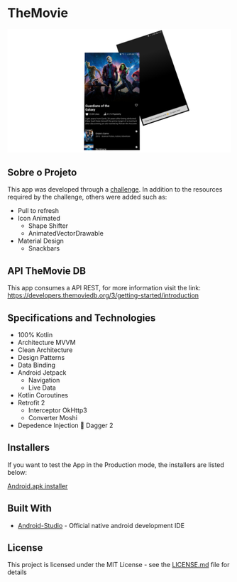 # TheMovie

![Preview-Screens](screenshotTheMovie.png)

## Sobre o Projeto

This app was developed through a [challenge](file:///C:/Users/rafae/Downloads/Desafio%20M2y%20Android%20%20(1).pdf). In addition to the resources required by the challenge, others were added such as:
- Pull to refresh
- Icon Animated
  * Shape Shifter
  * AnimatedVectorDrawable
- Material Design
  * Snackbars

## API TheMovie DB

This app consumes a API REST, for more information visit the link: https://developers.themoviedb.org/3/getting-started/introduction


## Specifications and Technologies

- 100% Kotlin 
- Architecture MVVM
- Clean Architecture
- Design Patterns
- Data Binding
- Android Jetpack 
  * Navigation
  * Live Data
- Kotlin Coroutines
- Retrofit 2  
  * Interceptor OkHttp3
  * Converter Moshi
- Depedence Injection :syringe: Dagger 2


## Installers

If you want to test the App in the Production mode, the installers are listed below:

[Android.apk installer](https://drive.google.com/file/d/1o3iSaSDMwblOvbk6vJTWFJADyagZUGWq/view?usp=sharing)


## Built With

- [Android-Studio](https://developer.android.com/studio/preview?hl=pt) - Official native android development IDE


## License

This project is licensed under the MIT License - see the [LICENSE.md](https://github.com/steniowagner/mindCast/blob/master/LICENSE) file for details

 


 

 
